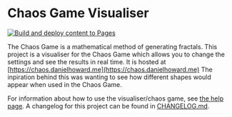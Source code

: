 # Chaos Game Visualiser
[![Build and deploy content to Pages](https://github.com/Toffee1347/chaos-game/actions/workflows/deploy.yml/badge.svg)](https://github.com/Toffee1347/chaos-game/actions/workflows/deploy.yml)

The Chaos Game is a mathematical method of generating fractals. This project is a visualiser for the Chaos Game which allows you to change the settings and see the results in real time. It is hosted at [https://chaos.danielhoward.me](https://chaos.danielhoward.me) The inpiration behind this was wanting to see how different shapes would appear when used in the Chaos Game.

For information about how to use the visualiser/chaos game, see [the help page](https://chaos.danielhoward.me/#help). A changelog for this project can be found in [CHANGELOG.md](https://github.com/Toffee1347/chaos-game/blob/main/CHANGELOG.md).
